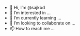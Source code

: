 - 👋 Hi, I’m @sajkbd
- 👀 I’m interested in ...
- 🌱 I’m currently learning ...
- 💞️ I’m looking to collaborate on ...
- 📫 How to reach me ...

<!---
sajkbd/sajkbd is a ✨ special ✨ repository because its `README.md` (this file) appears on your GitHub profile.
You can click the Preview link to take a look at your changes.
--->
